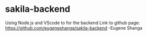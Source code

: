 # sakila-backend
Using Node.js and VScode to for the backend 
Link to github page: https://github.com/eugeneshanga/sakila-backend
-Eugene Shanga 